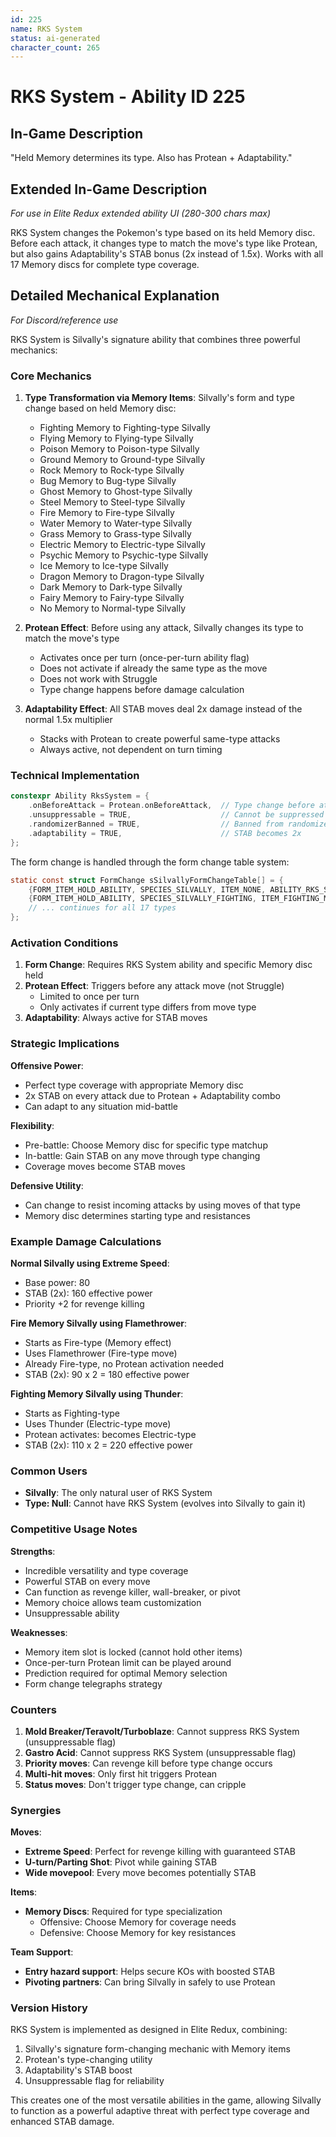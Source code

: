 ```yaml
---
id: 225
name: RKS System
status: ai-generated
character_count: 265
---
```


# RKS System - Ability ID 225

## In-Game Description
"Held Memory determines its type. Also has Protean + Adaptability."

## Extended In-Game Description
*For use in Elite Redux extended ability UI (280-300 chars max)*

RKS System changes the Pokemon's type based on its held Memory disc. Before each attack, it changes type to match the move's type like Protean, but also gains Adaptability's STAB bonus (2x instead of 1.5x). Works with all 17 Memory discs for complete type coverage.

## Detailed Mechanical Explanation
*For Discord/reference use*

RKS System is Silvally's signature ability that combines three powerful mechanics:

### Core Mechanics

1. **Type Transformation via Memory Items**: Silvally's form and type change based on held Memory disc:
   - Fighting Memory to Fighting-type Silvally
   - Flying Memory to Flying-type Silvally
   - Poison Memory to Poison-type Silvally
   - Ground Memory to Ground-type Silvally
   - Rock Memory to Rock-type Silvally
   - Bug Memory to Bug-type Silvally
   - Ghost Memory to Ghost-type Silvally
   - Steel Memory to Steel-type Silvally
   - Fire Memory to Fire-type Silvally
   - Water Memory to Water-type Silvally
   - Grass Memory to Grass-type Silvally
   - Electric Memory to Electric-type Silvally
   - Psychic Memory to Psychic-type Silvally
   - Ice Memory to Ice-type Silvally
   - Dragon Memory to Dragon-type Silvally
   - Dark Memory to Dark-type Silvally
   - Fairy Memory to Fairy-type Silvally
   - No Memory to Normal-type Silvally

2. **Protean Effect**: Before using any attack, Silvally changes its type to match the move's type
   - Activates once per turn (once-per-turn ability flag)
   - Does not activate if already the same type as the move
   - Does not work with Struggle
   - Type change happens before damage calculation

3. **Adaptability Effect**: All STAB moves deal 2x damage instead of the normal 1.5x multiplier
   - Stacks with Protean to create powerful same-type attacks
   - Always active, not dependent on turn timing

### Technical Implementation

```c
constexpr Ability RksSystem = {
    .onBeforeAttack = Protean.onBeforeAttack,  // Type change before attack
    .unsuppressable = TRUE,                    // Cannot be suppressed
    .randomizerBanned = TRUE,                  // Banned from randomizer
    .adaptability = TRUE,                      // STAB becomes 2x
};
```

The form change is handled through the form change table system:
```c
static const struct FormChange sSilvallyFormChangeTable[] = {
    {FORM_ITEM_HOLD_ABILITY, SPECIES_SILVALLY, ITEM_NONE, ABILITY_RKS_SYSTEM},
    {FORM_ITEM_HOLD_ABILITY, SPECIES_SILVALLY_FIGHTING, ITEM_FIGHTING_MEMORY, ABILITY_RKS_SYSTEM},
    // ... continues for all 17 types
};
```

### Activation Conditions

1. **Form Change**: Requires RKS System ability and specific Memory disc held
2. **Protean Effect**: Triggers before any attack move (not Struggle)
   - Limited to once per turn
   - Only activates if current type differs from move type
3. **Adaptability**: Always active for STAB moves

### Strategic Implications

**Offensive Power**:
- Perfect type coverage with appropriate Memory disc
- 2x STAB on every attack due to Protean + Adaptability combo
- Can adapt to any situation mid-battle

**Flexibility**:
- Pre-battle: Choose Memory disc for specific type matchup
- In-battle: Gain STAB on any move through type changing
- Coverage moves become STAB moves

**Defensive Utility**:
- Can change to resist incoming attacks by using moves of that type
- Memory disc determines starting type and resistances

### Example Damage Calculations

**Normal Silvally using Extreme Speed**:
- Base power: 80
- STAB (2x): 160 effective power
- Priority +2 for revenge killing

**Fire Memory Silvally using Flamethrower**:
- Starts as Fire-type (Memory effect)
- Uses Flamethrower (Fire-type move)
- Already Fire-type, no Protean activation needed
- STAB (2x): 90 x 2 = 180 effective power

**Fighting Memory Silvally using Thunder**:
- Starts as Fighting-type
- Uses Thunder (Electric-type move)
- Protean activates: becomes Electric-type
- STAB (2x): 110 x 2 = 220 effective power

### Common Users

- **Silvally**: The only natural user of RKS System
- **Type: Null**: Cannot have RKS System (evolves into Silvally to gain it)

### Competitive Usage Notes

**Strengths**:
- Incredible versatility and type coverage
- Powerful STAB on every move
- Can function as revenge killer, wall-breaker, or pivot
- Memory choice allows team customization
- Unsuppressable ability

**Weaknesses**:
- Memory item slot is locked (cannot hold other items)
- Once-per-turn Protean limit can be played around
- Prediction required for optimal Memory selection
- Form change telegraphs strategy

### Counters

1. **Mold Breaker/Teravolt/Turboblaze**: Cannot suppress RKS System (unsuppressable flag)
2. **Gastro Acid**: Cannot suppress RKS System (unsuppressable flag)
3. **Priority moves**: Can revenge kill before type change occurs
4. **Multi-hit moves**: Only first hit triggers Protean
5. **Status moves**: Don't trigger type change, can cripple

### Synergies

**Moves**:
- **Extreme Speed**: Perfect for revenge killing with guaranteed STAB
- **U-turn/Parting Shot**: Pivot while gaining STAB
- **Wide movepool**: Every move becomes potentially STAB

**Items**:
- **Memory Discs**: Required for type specialization
  - Offensive: Choose Memory for coverage needs
  - Defensive: Choose Memory for key resistances

**Team Support**:
- **Entry hazard support**: Helps secure KOs with boosted STAB
- **Pivoting partners**: Can bring Silvally in safely to use Protean

### Version History

RKS System is implemented as designed in Elite Redux, combining:
1. Silvally's signature form-changing mechanic with Memory items
2. Protean's type-changing utility 
3. Adaptability's STAB boost
4. Unsuppressable flag for reliability

This creates one of the most versatile abilities in the game, allowing Silvally to function as a powerful adaptive threat with perfect type coverage and enhanced STAB damage.